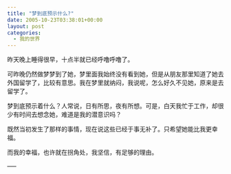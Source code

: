 ```yaml
---
title: "梦到底预示什么?"
date: 2005-10-23T03:38:01+00:00
layout: post
categories:
  - 我的世界
---
```

昨天晚上睡得很早，十点半就已经呼噜呼噜了。

可昨晚仍然做梦梦到了她，梦里面我始终没有看到她，但是从朋友那里知道了她去外国留学了，比较有意思。我在梦里就纳闷，我说呢，怎么好久不见她，原来是去留学了。
<!--more-->

梦到底预示着什么？人常说，日有所思，夜有所想。可是，白天我忙于工作，却很少有时间去想念她，难道是我的潜意识吗？

既然当初发生了那样的事情，现在说这些已经于事无补了。只希望她能比我更幸福。

而我的幸福，也许就在拐角处，我坚信，有足够的理由。

—–